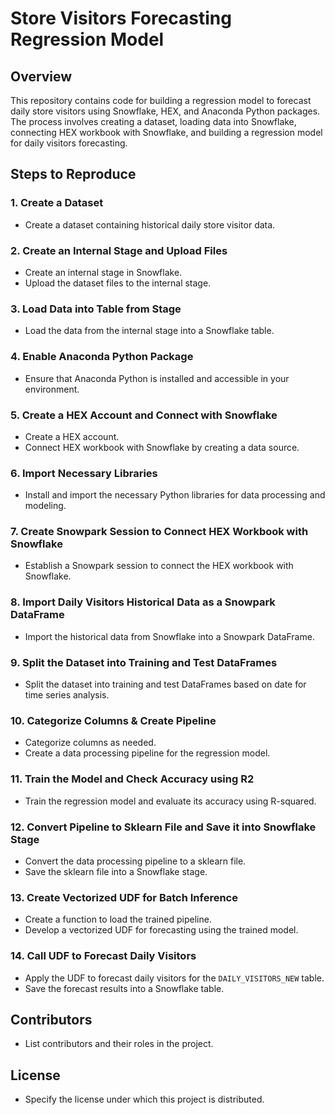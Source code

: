 # Store Visitors Forecasting Regression Model

## Overview

This repository contains code for building a regression model to forecast daily store visitors using Snowflake, HEX, and Anaconda Python packages. The process involves creating a dataset, loading data into Snowflake, connecting HEX workbook with Snowflake, and building a regression model for daily visitors forecasting.

## Steps to Reproduce

### 1. Create a Dataset
   - Create a dataset containing historical daily store visitor data.

### 2. Create an Internal Stage and Upload Files
   - Create an internal stage in Snowflake.
   - Upload the dataset files to the internal stage.

### 3. Load Data into Table from Stage
   - Load the data from the internal stage into a Snowflake table.

### 4. Enable Anaconda Python Package
   - Ensure that Anaconda Python is installed and accessible in your environment.

### 5. Create a HEX Account and Connect with Snowflake
   - Create a HEX account.
   - Connect HEX workbook with Snowflake by creating a data source.

### 6. Import Necessary Libraries
   - Install and import the necessary Python libraries for data processing and modeling.

### 7. Create Snowpark Session to Connect HEX Workbook with Snowflake
   - Establish a Snowpark session to connect the HEX workbook with Snowflake.

### 8. Import Daily Visitors Historical Data as a Snowpark DataFrame
   - Import the historical data from Snowflake into a Snowpark DataFrame.

### 9. Split the Dataset into Training and Test DataFrames
   - Split the dataset into training and test DataFrames based on date for time series analysis.

### 10. Categorize Columns & Create Pipeline
   - Categorize columns as needed.
   - Create a data processing pipeline for the regression model.

### 11. Train the Model and Check Accuracy using R2
   - Train the regression model and evaluate its accuracy using R-squared.

### 12. Convert Pipeline to Sklearn File and Save it into Snowflake Stage
   - Convert the data processing pipeline to a sklearn file.
   - Save the sklearn file into a Snowflake stage.

### 13. Create Vectorized UDF for Batch Inference
   - Create a function to load the trained pipeline.
   - Develop a vectorized UDF for forecasting using the trained model.

### 14. Call UDF to Forecast Daily Visitors
   - Apply the UDF to forecast daily visitors for the `DAILY_VISITORS_NEW` table.
   - Save the forecast results into a Snowflake table.

## Contributors
   - List contributors and their roles in the project.

## License
   - Specify the license under which this project is distributed.

